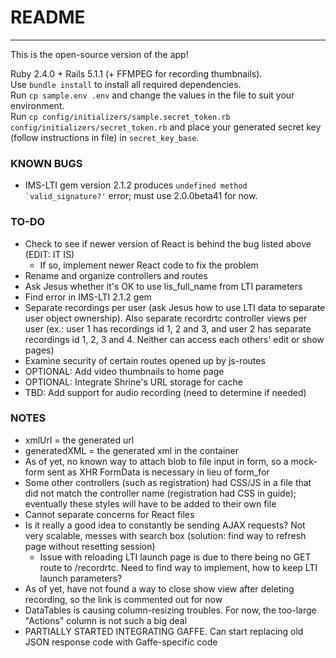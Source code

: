 # README
---

This is the open-source version of the app!



Ruby 2.4.0 + Rails 5.1.1 (+ FFMPEG for recording thumbnails).  
Use `bundle install` to install all required dependencies.  
Run `cp sample.env .env` and change the values in the file to suit your environment.  
Run `cp config/initializers/sample.secret_token.rb config/initializers/secret_token.rb` and place your generated secret key (follow instructions in file) in `secret_key_base`.


### KNOWN BUGS
* IMS-LTI gem version 2.1.2 produces ``undefined method `valid_signature?'`` error; must use 2.0.0beta41 for now.

### TO-DO
* Check to see if newer version of React is behind the bug listed above (EDIT: IT IS)
  * If so, implement newer React code to fix the problem
* Rename and organize controllers and routes
* Ask Jesus whether it's OK to use lis_full_name from LTI parameters
* Find error in IMS-LTI 2.1.2 gem
* Separate recordings per user (ask Jesus how to use LTI data to separate user object ownership). Also separate recordrtc controller views per user (ex.: user 1 has recordings id 1, 2 and 3, and user 2 has separate recordings id 1, 2, 3 and 4. Neither can access each others' edit or show pages)
* Examine security of certain routes opened up by js-routes
* OPTIONAL: Add video thumbnails to home page
* OPTIONAL: Integrate Shrine's URL storage for cache
* TBD: Add support for audio recording (need to determine if needed)

### NOTES

* xmlUrl = the generated url
* generatedXML = the generated xml in the container
* As of yet, no known way to attach blob to file input in form, so a mock-form sent as XHR FormData is necessary in lieu of form_for
* Some other controllers (such as registration) had CSS/JS in a file that did not match the controller name (registration had CSS in guide); eventually these styles will have to be added to their own file
* Cannot separate concerns for React files
* Is it really a good idea to constantly be sending AJAX requests? Not very scalable, messes with search box (solution: find way to refresh page without resetting session)
  * Issue with reloading LTI launch page is due to there being no GET route to /recordrtc. Need to find way to implement, how to keep LTI launch parameters?
* As of yet, have not found a way to close show view after deleting recording, so the link is commented out for now
* DataTables is causing column-resizing troubles. For now, the too-large "Actions" column is not such a big deal
* PARTIALLY STARTED INTEGRATING GAFFE. Can start replacing old JSON response code with Gaffe-specific code